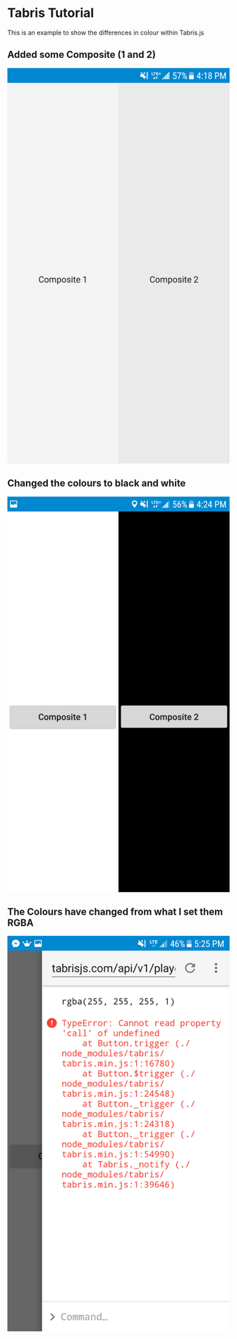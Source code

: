 # Tabris Tutorial
This is an example to show the differences in colour within Tabris.js

## Added some Composite (1 and 2)
![Screengrab1](https://github.com/mballent/tabrisportfolio/blob/master/screengrab1.png)

## Changed the colours to black and white
![Screengrab2](https://github.com/mballent/tabrisportfolio/blob/master/screengrab2.png)

## The Colours have changed from what I set them RGBA
![Screengrab3](https://github.com/mballent/tabrisportfolio/blob/master/screengrab3.png)
